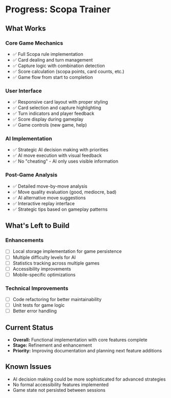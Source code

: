 # Progress: Scopa Trainer

## What Works

### Core Game Mechanics
- ✅ Full Scopa rule implementation
- ✅ Card dealing and turn management
- ✅ Capture logic with combination detection
- ✅ Score calculation (scopa points, card counts, etc.)
- ✅ Game flow from start to completion

### User Interface
- ✅ Responsive card layout with proper styling
- ✅ Card selection and capture highlighting
- ✅ Turn indicators and player feedback
- ✅ Score display during gameplay
- ✅ Game controls (new game, help)

### AI Implementation
- ✅ Strategic AI decision making with priorities
- ✅ AI move execution with visual feedback
- ✅ No "cheating" - AI only uses visible information

### Post-Game Analysis
- ✅ Detailed move-by-move analysis
- ✅ Move quality evaluation (good, mediocre, bad)
- ✅ AI alternative move suggestions
- ✅ Interactive replay interface
- ✅ Strategic tips based on gameplay patterns

## What's Left to Build

### Enhancements
- [ ] Local storage implementation for game persistence
- [ ] Multiple difficulty levels for AI
- [ ] Statistics tracking across multiple games
- [ ] Accessibility improvements
- [ ] Mobile-specific optimizations

### Technical Improvements
- [ ] Code refactoring for better maintainability
- [ ] Unit tests for game logic
- [ ] Better error handling

## Current Status
- **Overall:** Functional implementation with core features complete
- **Stage:** Refinement and enhancement
- **Priority:** Improving documentation and planning next feature additions

## Known Issues
- AI decision making could be more sophisticated for advanced strategies
- No formal accessibility features implemented
- Game state not persisted between sessions
